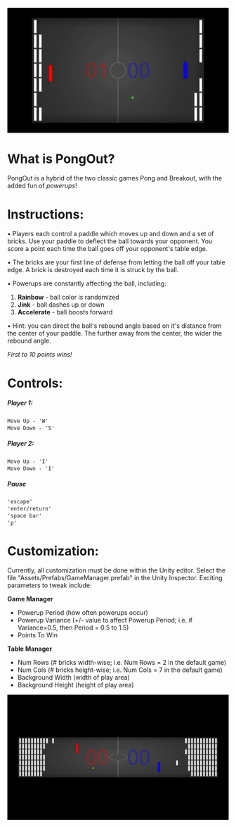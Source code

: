 ![Ingame Default](/../screenshots/ingame-default.png?raw=true "Default setup.")

What is PongOut?
==========

PongOut is a hybrid of the two classic games Pong and Breakout, with the added fun of *powerups*!

Instructions:
==========

• Players each control a paddle which moves up and down and a set of bricks. Use
your paddle to deflect the ball towards your opponent. You score a point each
time the ball goes off your opponent's table edge.

• The bricks are your first line of defense from letting the ball off your table
edge. A brick is destroyed each time it is struck by the ball.

• Powerups are constantly affecting the ball, including:

1. **Rainbow** - ball color is randomized
2. **Jink** - ball dashes up or down
3. **Accelerate** - ball boosts forward

• Hint: you can direct the ball's rebound angle based on it's distance from the
center of your paddle. The further away from the center, the wider the rebound
angle.

*First to 10 points wins!*

Controls:
==========
##### Player 1:

    Move Up - 'W'
    Move Down - 'S'

##### Player 2:

    Move Up - 'I'
    Move Down - 'I'
    
##### Pause

    'escape'
    'enter/return'
    'space bar'
    'p'

Customization:
==========
Currently, all customization must be done within the Unity editor. Select the file "Assets/Prefabs/GameManager.prefab" in the Unity Inspector. Exciting parameters to tweak include:

**Game Manager**
- Powerup Period (how often powerups occur)
- Powerup Variance (+/- value to affect Powerup Period; i.e. if Variance=0.5, then Period = 0.5 to 1.5)
- Points To Win

**Table Manager**
- Num Rows (# bricks width-wise; i.e. Num Rows = 2 in the default game)
- Num Cols (# bricks height-wise; i.e. Num Cols = 7 in the default game)
- Background Width (width of play area)
- Background Height (height of play area)

![Ingame Wide](/../screenshots/ingame-wide.png?raw=true "Example customization. Try this with sudden death (Points To Win = 1)!")

